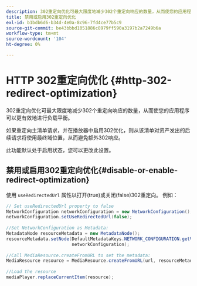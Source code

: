 ```yaml
---
description: 302重定向优化可最大限度地减少302个重定向响应的数量，从而使您的应用程序可以更有效地进行负载平衡。
title: 禁用或启用302重定向优化
exl-id: b1bdb6d6-b34d-4e0a-8c96-7fd4ce77b5c9
source-git-commit: be43bbbd1051886c8979ff590a3197b2a7249b6a
workflow-type: tm+mt
source-wordcount: '104'
ht-degree: 0%

---
```


# HTTP 302重定向优化 {#http-302-redirect-optimization}

302重定向优化可最大限度地减少302个重定向响应的数量，从而使您的应用程序可以更有效地进行负载平衡。

如果重定向主清单请求，并在播放器中启用302优化，则从该清单对资产发出的后续请求将使用最终域位置，从而避免额外302响应。

此功能默认处于启用状态，您可以更改此设置。

## 禁用或启用302重定向优化{#disable-or-enable-redirect-optimization}

使用 `useRedirectedUrl` 属性以打开(true)或关闭(false)302重定向。
例如：

```java
// Set useRedirectedUrl property to false 
NetworkConfiguration networkConfiguration = new NetworkConfiguration(); 
networkConfiguration.setUseRedirectedUrl(false); 
 
//Set NetworkConfiguration as Metadata: 
MetadataNode resourceMetadata = new MetadataNode();  
resourceMetadata.setNode(DefaultMetadataKeys.NETWORK_CONFIGURATION.getValue(),  
                         networkConfiguration); 
 
//Call MediaResource.createFromURL to set the metadata: 
MediaResource resource = MediaResource.createFromURL(url, resourceMetadata); 
  
//Load the resource 
mediaPlayer.replaceCurrentItem(resource);
```
